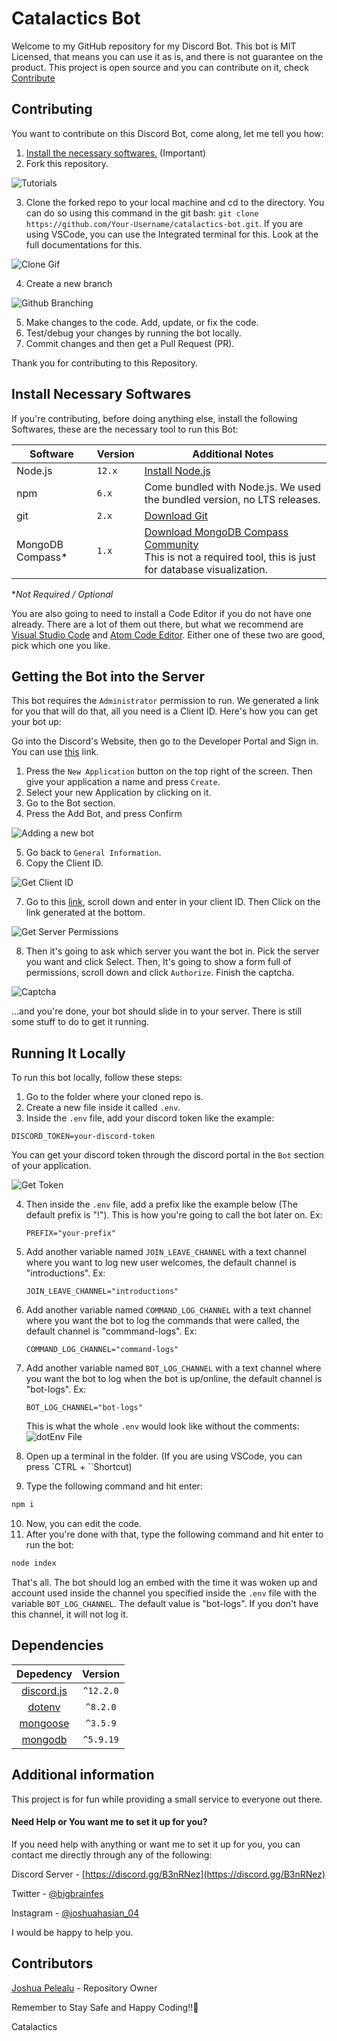 # Catalactics Bot

Welcome to my GitHub repository for my Discord Bot. This bot is MIT Licensed, that means you can use it as is, and there is not guarantee on the product. This project is open source and you can contribute on it, check [Contribute](#contribute)

## Contributing

You want to contribute on this Discord Bot, come along, let me tell you how:

1. [Install the necessary softwares.](`#install-necessary-softwares`) (Important)
2. Fork this repository.

![Tutorials](images\1592853607638.png)

3. Clone the forked repo to your local machine and cd to the directory. You can do so using this command in the git bash: `git clone https://github.com/Your-Username/catalactics-bot.git`. If you are using VSCode, you can use the Integrated terminal for this. Look at the full documentations for this.

![Clone Gif](images/GitHubClone.gif)

4. Create a new branch

![Github Branching](images\GitHubBranch.gif)

5. Make changes to the code. Add, update, or fix the code.
6. Test/debug your changes by running the bot locally.
7. Commit changes and then get a Pull Request (PR).

Thank you for contributing to this Repository.

## Install Necessary Softwares

If you're contributing, before doing anything else, install the following Softwares, these are the necessary tool to run this Bot:

| Software | Version | Additional Notes |
| - | - | - |
| Node.js | `12.x` | [Install Node.js](https://nodejs.org) |
| npm | `6.x` | Come bundled with Node.js. We used the bundled version, no LTS releases. |
| git | `2.x` | [Download Git](https://git-scm.com/) |
| MongoDB Compass* | `1.x` | [Download MongoDB Compass Community](https://www.mongodb.com/products/compass)<br />This is not a required tool, this is just for database visualization. |

**Not Required / Optional*

You are also going to need to install a Code Editor if you do not have one already. There are a lot of them out there, but what we recommend are [Visual Studio Code](https://code.visualstudio.com) and [Atom Code Editor](https://atom.io). Either one of these two are good, pick which one you like.

## Getting the Bot into the Server

This bot requires the `Administrator` permission to run. We generated a link for you that will do that, all you need is a Client ID. Here's how you can get your bot up:

Go into the Discord's Website, then go to the Developer Portal and Sign in. You can use [this](https://discord.com/developers/applications) link.

1. Press the `New Application` button on the top right of the screen. Then give your application a name and press `Create`.
2. Select your new Application by clicking on it.
3. Go to the Bot section.
4. Press the Add Bot, and press Confirm

![Adding a new bot](./images/add-bot.PNG)

5. Go back to `General Information`.
6. Copy the Client ID.

![Get Client ID](./images/get-client-id.png)

7. Go to this [link](https://discordapi.com/permissions.html#257038), scroll down and enter in your client ID. Then Click on the link generated at the bottom.

![Get Server Permissions](./images/Get-into-server.png)

8. Then it's going to ask which server you want the bot in. Pick the server you want and click Select. Then, It's going to show a form full of permissions, scroll down and click `Authorize`. Finish the captcha.

![Captcha](./images/captcha.PNG)

...and you're done, your bot should slide in to your server. There is still some stuff to do to get it running.

## Running It Locally

To run this bot locally, follow these steps:

1. Go to the folder where your cloned repo is.
2. Create a new file inside it called `.env`.
3. Inside the `.env` file, add your discord token like the example:

```
DISCORD_TOKEN=your-discord-token
```

You can get your discord token through the discord portal in the `Bot` section of your application.

![Get Token](./images/copy-token.png)

4. Then inside the `.env` file, add a prefix like the example below (The default prefix is "!"). This is how you're going to call the bot later on. Ex:

   ```dotenv
   PREFIX="your-prefix"
   ```
5. Add another variable named `JOIN_LEAVE_CHANNEL` with a text channel where you want to log new user welcomes, the default channel is "introductions". Ex:

   ```dotenv
   JOIN_LEAVE_CHANNEL="introductions"
   ```
6. Add another variable named `COMMAND_LOG_CHANNEL` with a text channel where you want the bot to log the commands that were called, the default channel is "commmand-logs". Ex:

   ```dotenv
   COMMAND_LOG_CHANNEL="command-logs"
   ```
7. Add another variable named `BOT_LOG_CHANNEL` with a text channel where you want the bot to log when the bot is up/online, the default channel is "bot-logs". Ex:

   ```dotenv
   BOT_LOG_CHANNEL="bot-logs"
   ```


   This is what the whole `.env` would look like without the comments: ![dotEnv File](images\.envFile.png)
8. Open up a terminal in the folder. (If you are using VSCode, you can press `CTRL + ``Shortcut)
9. Type the following command and hit enter:

```bash
npm i
```

10. Now, you can edit the code.
11. After you're done with that, type the following command and hit enter to run the bot:

```bash
node index
```

That's all. The bot should log an embed with the time it was woken up and account used inside the channel you specified inside the `.env` file with the variable `BOT_LOG_CHANNEL`. The default value is "bot-logs". If you don't have this channel, it will not log it.

## Dependencies

| Depedency | Version |
| :-: | :-: |
| [discord.js](https://discord.js.org) | `^12.2.0` |
| [dotenv](https://www.npmjs.com/package/dotenv) | `^8.2.0` |
| [mongoose](https://mongoosejs.com/) | `^3.5.9` |
| [mongodb](htpps://mongodb.com) | `^5.9.19` |

## Additional information

This project is for fun while providing a small service to everyone out there.

#### Need Help or You want me to set it up for you?

If you need help with anything or want me to set it up for you, you can contact me directly through any of the following:

Discord Server - [https://discord.gg/B3nRNez](https://discord.gg/B3nRNez)

Twitter - [@bigbrainfes](https://twitter.com/bigbrainfes)

Instagram - [@joshuahasian_04](https://www.instagram.com/joshuahasian_04/)

I would be happy to help you.

## Contributors

[Joshua Pelealu](https://github.com/JoshuaPelealu) - Repository Owner



Remember to Stay Safe and Happy Coding!!🙂



Catalactics
